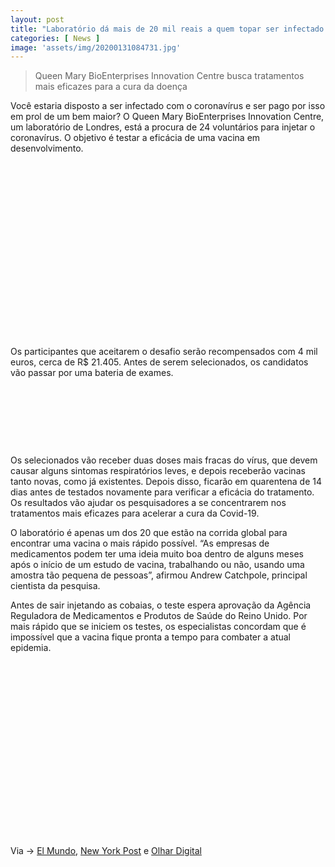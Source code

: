```yaml
---
layout: post
title: "Laboratório dá mais de 20 mil reais a quem topar ser infectado com coronavírus"
categories: [ News ]
image: 'assets/img/20200131084731.jpg'
---
```


> Queen Mary BioEnterprises Innovation Centre busca tratamentos mais eficazes para a cura da doença

Você estaria disposto a ser infectado com o coronavírus e ser pago por isso em prol de um bem maior? O Queen Mary BioEnterprises Innovation Centre, um laboratório de Londres, está a procura de 24 voluntários para injetar o coronavírus. O objetivo é testar a eficácia de uma vacina em desenvolvimento.

<!-- QUADRADO -->
<script async src="//pagead2.googlesyndication.com/pagead/js/adsbygoogle.js"></script>
<ins class="adsbygoogle"
style="display:inline-block;width:336px;height:280px"
data-ad-client="ca-pub-2838251107855362"
data-ad-slot="5351066970"></ins>
<script>
(adsbygoogle = window.adsbygoogle || []).push({});
</script>

Os participantes que aceitarem o desafio serão recompensados com 4 mil euros, cerca de R$ 21.405. Antes de serem selecionados, os candidatos vão passar por uma bateria de exames.

<!-- MINI ANÚNCIO -->
<script async src="//pagead2.googlesyndication.com/pagead/js/adsbygoogle.js"></script>
<!-- Games Root -->
<ins class="adsbygoogle"
style="display:inline-block;width:730px;height:95px"
data-ad-client="ca-pub-2838251107855362"
data-ad-slot="5351066970"></ins>
<script>
(adsbygoogle = window.adsbygoogle || []).push({});
</script>

Os selecionados vão receber duas doses mais fracas do vírus, que devem causar alguns sintomas respiratórios leves, e depois receberão vacinas tanto novas, como já existentes. Depois disso, ficarão em quarentena de 14 dias antes de testados novamente para verificar a eficácia do tratamento. Os resultados vão ajudar os pesquisadores a se concentrarem nos tratamentos mais eficazes para acelerar a cura da Covid-19.

<!-- RETANGULO LARGO 2 -->
<script async src="//pagead2.googlesyndication.com/pagead/js/adsbygoogle.js"></script>
<ins class="adsbygoogle"
style="display:block; text-align:center;"
data-ad-layout="in-article"
data-ad-format="fluid"
data-ad-client="ca-pub-2838251107855362"
data-ad-slot="8549252987"></ins>
<script>
(adsbygoogle = window.adsbygoogle || []).push({});
</script>

O laboratório é apenas um dos 20 que estão na corrida global para encontrar uma vacina o mais rápido possível. “As empresas de medicamentos podem ter uma ideia muito boa dentro de alguns meses após o início de um estudo de vacina, trabalhando ou não, usando uma amostra tão pequena de pessoas”, afirmou Andrew Catchpole, principal cientista da pesquisa.

<!-- RETANGULO LARGO -->
<script async src="https://pagead2.googlesyndication.com/pagead/js/adsbygoogle.js"></script>
<!-- Informat -->
<ins class="adsbygoogle"
style="display:block"
data-ad-client="ca-pub-2838251107855362"
data-ad-slot="2327980059"
data-ad-format="auto"
data-full-width-responsive="true"></ins>
<script>
(adsbygoogle = window.adsbygoogle || []).push({});
</script>

Antes de sair injetando as cobaias, o teste espera aprovação da Agência Reguladora de Medicamentos e Produtos de Saúde do Reino Unido. Por mais rápido que se iniciem os testes, os especialistas concordam que é impossível que a vacina fique pronta a tempo para combater a atual epidemia.

<!-- QUADRADO -->
<script async src="//pagead2.googlesyndication.com/pagead/js/adsbygoogle.js"></script>
<ins class="adsbygoogle"
style="display:inline-block;width:336px;height:280px"
data-ad-client="ca-pub-2838251107855362"
data-ad-slot="5351066970"></ins>
<script>
(adsbygoogle = window.adsbygoogle || []).push({});
</script>

Via → [El Mundo](https://www.elmundo.es/ciencia-y-salud/salud/2020/03/10/5e674d0efc6c83777d8b4604.html), [New York Post](https://nypost.com/2020/03/09/human-lab-rats-needed-would-you-get-infected-with-coronavirus-for-4500/) e [Olhar Digital](https://olhardigital.com.br/coronavirus/noticia/laboratorio-da-4-mil-euros-a-quem-topar-ser-infectado-com-coronavirus/97823)
